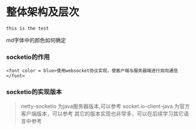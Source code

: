 # 整体架构及层次

```code
this is the test
```

md字体中的颜色如何确定
### socketio的作用
```
<font color = blue>使用websocket协议实现，使客户端与服务器端进行双向通信</font>

```

### socketio的实现版本

>netty-socketio 为java服务器版本,可以参考
>socket.io-client-java 为官方客户端版本，可以参考
>其它的版本实现也非常多，可以在后续学习其它语言中参考